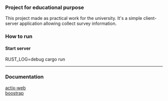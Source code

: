 ### Project for educational purpose

This project made as practical work for the university. It's a simple client-server application allowing collect survey information.

### How to run

#### Start server

RUST_LOG=debug cargo run

---

### Documentation
 
[actix-web](https://actix.rs/docs/)  
[boostrap](https://getbootstrap.com/docs/5.0/getting-started/introduction/)